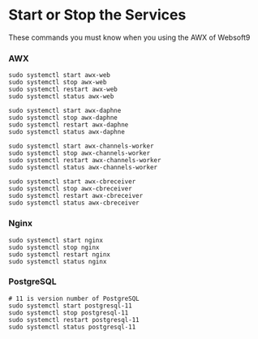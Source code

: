 # Start or Stop the Services

These commands you must know when you using the AWX of Websoft9

### AWX

```shell
sudo systemctl start awx-web
sudo systemctl stop awx-web
sudo systemctl restart awx-web
sudo systemctl status awx-web

sudo systemctl start awx-daphne
sudo systemctl stop awx-daphne
sudo systemctl restart awx-daphne
sudo systemctl status awx-daphne

sudo systemctl start awx-channels-worker 
sudo systemctl stop awx-channels-worker 
sudo systemctl restart awx-channels-worker 
sudo systemctl status awx-channels-worker 

sudo systemctl start awx-cbreceiver 
sudo systemctl stop awx-cbreceiver 
sudo systemctl restart awx-cbreceiver
sudo systemctl status awx-cbreceiver
```

### Nginx

```shell
sudo systemctl start nginx
sudo systemctl stop nginx
sudo systemctl restart nginx
sudo systemctl status nginx
```

### PostgreSQL

```shell
# 11 is version number of PostgreSQL
sudo systemctl start postgresql-11
sudo systemctl stop postgresql-11
sudo systemctl restart postgresql-11
sudo systemctl status postgresql-11
```